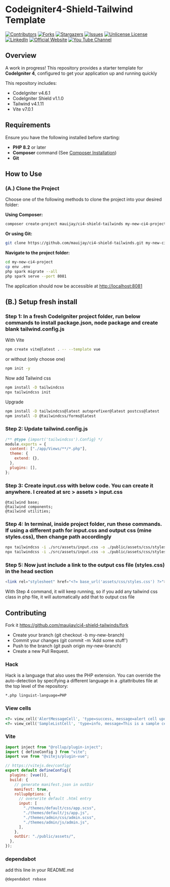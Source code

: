# Codeigniter4-Shield-Tailwind Template

[![Contributors][contributors-shield]][contributors-url]
[![Forks][forks-shield]][forks-url]
[![Stargazers][stars-shield]][stars-url]
[![Issues][issues-shield]][issues-url]
[![Unlicense License][license-shield]][license-url]
[![LinkedIn][linkedin-shield]][linkedin-url]
[![Official Website][mywebsite-shield]][mywebsite-url]
[![You Tube Channel][subscribe-shield]][subscribe-url]

## Overview

A work in progress! This repository provides a starter template for
**CodeIgniter 4**, configured to get your application up and running quickly

This repository includes:

- CodeIgniter v4.6.1
- CodeIgniter Shield v1.1.0
- Tailwind v4.1.11
- Vite v7.0.1

## Requirements

Ensure you have the following installed before starting:

- **PHP 8.2** or later
- **Composer** command (See
  [Composer Installation](https://getcomposer.org/doc/00-intro.md#installation-linux-unix-macos))
- **Git**

## How to Use

### (A.) Clone the Project

Choose one of the following methods to clone the project into your desired
folder:

**Using Composer:**

```bash
composer create-project mauijay/ci4-shield-tailwinds my-new-ci4-project --stability dev
```

**Or using Git:**

```bash
git clone https://github.com/mauijay/ci4-shield-tailwinds.git my-new-ci4-project
```

**Navigate to the project folder:**

```bash
cd my-new-ci4-project
cp env .env
php spark migrate --all
php spark serve --port 8081
```

The application should now be accessible at <http://localhost:8081>

## (B.) Setup fresh install

### Step 1: In a fresh CodeIgniter project folder, run below commands to install package.json, node package and create blank tailwind.config.js

With Vite

```bash
npm create vite@latest . -- --template vue
```

or without (only choose one)

```bash
npm init -y
```

Now add Tailwind css

```bash
npm install -D tailwindcss
npx tailwindcss init
```

Upgrade

```bash
npm install -D tailwindcss@latest autoprefixer@latest postcss@latest
npm install -D @tailwindcss/forms@latest
```

### Step 2: Update tailwind.config.js

```js
/** @type {import('tailwindcss').Config} */
module.exports = {
  content: ["./app/Views/**/*.php"],
  theme: {
    extend: {},
  },
  plugins: [],
};
```

### Step 3: Create input.css with below code. You can create it anywhere. I created at src > assets > input.css

```code
@tailwind base;
@tailwind components;
@tailwind utilities;
```

### Step 4: In terminal, inside project folder, run these commands. If using a different path for input.css and output css (mine styles.css), then change path accordingly

```bash
npx tailwindcss -i ./src/assets/input.css -o ./public/assets/css/styles.css --watch
npx tailwindcss -i ./src/assets/input.css -o ./public/assets/css/styles.css --minify
```

### Step 5: Now just include a link to the output css file (styles.css) in the head section

```php
<link rel="stylesheet" href="<?= base_url('assets/css/styles.css') ?>">
```

With Step 4 command, it will keep running, so if you add any tailwind css class
in php file, it will automatically add that to output css file

## Contributing

Fork it <https://github.com/mauijay/ci4-shield-tailwinds/fork>

- Create your branch (git checkout -b my-new-branch)
- Commit your changes (git commit -m 'Add some stuff')
- Push to the branch (git push origin my-new-branch)
- Create a new Pull Request.

### Hack

Hack is a language that also uses the PHP extension. You can override the
auto-detection by specifying a different language in a .gitattributes file at
the top level of the repository:

```code
*.php linguist-language=PHP
```

### View cells

```php
<?= view_cell('AlertMessageCell', 'type=success, message=alert cell updated successfully!.') ?>
<?= view_cell('SampleListCell', 'type=info, message=This is a sample cell!.') ?>
```

### Vite

```js
import inject from "@rollup/plugin-inject";
import { defineConfig } from "vite";
import vue from "@vitejs/plugin-vue";

// https://vitejs.dev/config/
export default defineConfig({
  plugins: [vue()],
  build: {
    // generate manifest.json in outDir
    manifest: true,
    rollupOptions: {
      // overwrite default .html entry
      input: [
        "./themes/default/css/app.scss",
        "./themes/default/js/app.js",
        "./themes/admin/css/admin.scss",
        "./themes/admin/js/admin.js",
      ],
    },
    outDir: "./public/assets/",
  },
});
```

### dependabot

add this line in your README.md

```code
@dependabot rebase
```
<!-- MARKDOWN LINKS & IMAGES -->
<!-- https://www.markdownguide.org/basic-syntax/#reference-style-links -->

[mywebsite-shield]:
    https://img.shields.io/badge/Official_Website-Visit-red?style=for-the-badge
[mywebsite-url]:
    https://808.biz
[subscribe-shield]:
    https://img.shields.io/badge/YouTube_Channel-Subscribe-CC0000?style=for-the-badge
[subscribe-url]:
    https://youtube.com/@808biz4?si=kBqv93xorggCujLu
[contributors-shield]:
    https://img.shields.io/github/contributors/mauijay/ci4-shield-tailwinds.svg?style=for-the-badge
[contributors-url]:
    https://github.com/mauijay/ci4-shield-tailwinds/graphs/contributors
[forks-shield]:
    https://img.shields.io/github/forks/mauijay/ci4-shield-tailwinds.svg?style=for-the-badge
[forks-url]: https://github.com/mauijay/ci4-shield-tailwinds/network/members
[stars-shield]:
    https://img.shields.io/github/stars/mauijay/ci4-shield-tailwinds.svg?style=for-the-badge
[stars-url]: https://github.com/mauijay/ci4-shield-tailwinds/stargazers
[issues-shield]:
    https://img.shields.io/github/issues/mauijay/ci4-shield-tailwinds.svg?style=for-the-badge
[issues-url]: https://github.com/mauijay/ci4-shield-tailwinds/issues
[license-shield]:
    https://img.shields.io/github/license/mauijay/ci4-shield-tailwinds.svg?style=for-the-badge
[license-url]:
    https://github.com/mauijay/ci4-shield-tailwinds/blob/master/LICENSE.txt
[linkedin-shield]:
    https://img.shields.io/badge/-LinkedIn-black.svg?style=for-the-badge&logo=linkedin&colorB=555
[linkedin-url]: https://linkedin.com/in/mauijay
[product-screenshot]: src/images/screenshot.png
[Next.js]:
    https://img.shields.io/badge/next.js-000000?style=for-the-badge&logo=nextdotjs&logoColor=white
[Next-url]: https://nextjs.org/
[React.js]:
    https://img.shields.io/badge/React-20232A?style=for-the-badge&logo=react&logoColor=61DAFB
[React-url]: https://reactjs.org/
[Vue.js]:
    https://img.shields.io/badge/Vue.js-35495E?style=for-the-badge&logo=vuedotjs&logoColor=4FC08D
[Vue-url]: https://vuejs.org/
[Angular.io]:
    https://img.shields.io/badge/Angular-DD0031?style=for-the-badge&logo=angular&logoColor=white
[Angular-url]: https://angular.io/
[Svelte.dev]:
    https://img.shields.io/badge/Svelte-4A4A55?style=for-the-badge&logo=svelte&logoColor=FF3E00
[Svelte-url]: https://svelte.dev/
[Laravel.com]:
    https://img.shields.io/badge/Laravel-FF2D20?style=for-the-badge&logo=laravel&logoColor=white
[Laravel-url]: https://laravel.com
[Bootstrap.com]:
    https://img.shields.io/badge/Bootstrap-563D7C?style=for-the-badge&logo=bootstrap&logoColor=white
[Bootstrap-url]: https://getbootstrap.com
[JQuery.com]:
    https://img.shields.io/badge/jQuery-0769AD?style=for-the-badge&logo=jquery&logoColor=white
[JQuery-url]: https://jquery.com
